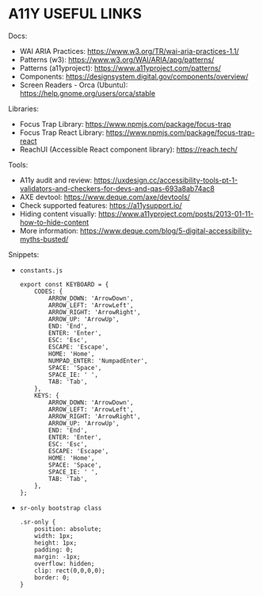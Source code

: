 # A11Y USEFUL LINKS

Docs:

- WAI ARIA Practices: https://www.w3.org/TR/wai-aria-practices-1.1/
- Patterns (w3): https://www.w3.org/WAI/ARIA/apg/patterns/
- Patterns (a11yproject): https://www.a11yproject.com/patterns/
- Components: https://designsystem.digital.gov/components/overview/
- Screen Readers - Orca (Ubuntu): https://help.gnome.org/users/orca/stable

Libraries:

- Focus Trap Library: https://www.npmjs.com/package/focus-trap
- Focus Trap React Library: https://www.npmjs.com/package/focus-trap-react
- ReachUI (Accessible React component library): https://reach.tech/

Tools:

- A11y audit and review: https://uxdesign.cc/accessibility-tools-pt-1-validators-and-checkers-for-devs-and-qas-693a8ab74ac8
- AXE devtool: https://www.deque.com/axe/devtools/
- Check supported features: https://a11ysupport.io/
- Hiding content visually: https://www.a11yproject.com/posts/2013-01-11-how-to-hide-content
- More information: https://www.deque.com/blog/5-digital-accessibility-myths-busted/

Snippets:

- `constants.js`

    ```
    export const KEYBOARD = {
        CODES: {
            ARROW_DOWN: 'ArrowDown',
            ARROW_LEFT: 'ArrowLeft',
            ARROW_RIGHT: 'ArrowRight',
            ARROW_UP: 'ArrowUp',
            END: 'End',
            ENTER: 'Enter',
            ESC: 'Esc',
            ESCAPE: 'Escape',
            HOME: 'Home',
            NUMPAD_ENTER: 'NumpadEnter',
            SPACE: 'Space',
            SPACE_IE: ' ',
            TAB: 'Tab',
        },
        KEYS: {
            ARROW_DOWN: 'ArrowDown',
            ARROW_LEFT: 'ArrowLeft',
            ARROW_RIGHT: 'ArrowRight',
            ARROW_UP: 'ArrowUp',
            END: 'End',
            ENTER: 'Enter',
            ESC: 'Esc',
            ESCAPE: 'Escape',
            HOME: 'Home',
            SPACE: 'Space',
            SPACE_IE: ' ',
            TAB: 'Tab',
        },
    };
    ```

- `sr-only bootstrap class`

    ```
    .sr-only {
        position: absolute;
        width: 1px;
        height: 1px;
        padding: 0;
        margin: -1px;
        overflow: hidden;
        clip: rect(0,0,0,0);
        border: 0;
    }
    ```
